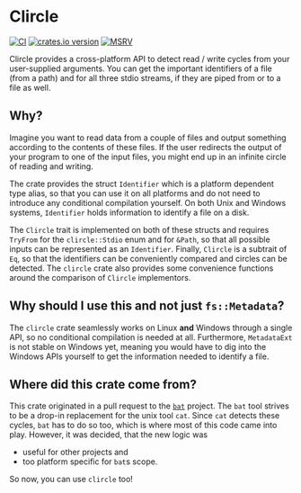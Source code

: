 # Clircle

[![CI](https://github.com/niklasmohrin/clircle/actions/workflows/ci.yml/badge.svg?branch=main&event=push)](https://github.com/niklasmohrin/clircle/actions/workflows/ci.yml)
[![crates.io version](https://img.shields.io/crates/v/clircle)](https://crates.io/crates/clircle)
[![MSRV](https://img.shields.io/badge/MSRV-1.51.0-blue)](https://blog.rust-lang.org/2021/03/25/Rust-1.51.0.html)

Clircle provides a cross-platform API to detect read / write cycles from your
user-supplied arguments. You can get the important identifiers of a file (from
a path) and for all three stdio streams, if they are piped from or to a file as
well.

## Why?

Imagine you want to read data from a couple of files and output something according to the
contents of these files. If the user redirects the output of your program to one of the
input files, you might end up in an infinite circle of reading and writing.

The crate provides the struct `Identifier` which is a platform dependent type alias, so that
you can use it on all platforms and do not need to introduce any conditional compilation
yourself.
On both Unix and Windows systems, `Identifier` holds information to identify a file on a disk.

The `Clircle` trait is implemented on both of these structs and requires `TryFrom` for the
`clircle::Stdio` enum and for `&Path`, so that all possible inputs can be represented as an
`Identifier`.
Finally, `Clircle` is a subtrait of `Eq`, so that the identifiers can be conveniently compared
and circles can be detected.
The `clircle` crate also provides some convenience functions around the comparison of `Clircle`
implementors.

## Why should I use this and not just `fs::Metadata`?

The `clircle` crate seamlessly works on Linux **and** Windows through
a single API, so no conditional compilation is needed at all.
Furthermore, `MetadataExt` is not stable on Windows yet, meaning you
would have to dig into the Windows APIs yourself to get the information
needed to identify a file.

## Where did this crate come from?

This crate originated in a pull request to the [`bat`](https://github.com/sharkdp/bat) project.
The `bat` tool strives to be a drop-in replacement for the unix tool `cat`.
Since `cat` detects these cycles, `bat` has to do so too, which is where most
of this code came into play. However, it was decided, that the new logic was

- useful for other projects and
- too platform specific for `bat`s scope.

So now, you can use `clircle` too!
